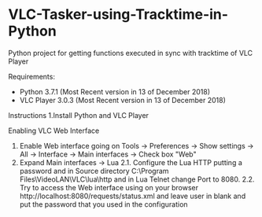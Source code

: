 # VLC-Tasker-using-Tracktime-in-Python
Python project for getting functions executed in sync with tracktime of VLC Player

Requirements:
- Python 3.7.1 (Most Recent version in 13 of December 2018)
- VLC Player 3.0.3 (Most Recent version in 13 of December 2018)


Instructions
1.Install Python and VLC Player

Enabling VLC Web Interface
1. Enable Web interface going on Tools -> Preferences -> Show settings -> All -> Interface -> Main interfaces -> Check box "Web"
2. Expand Main interfaces -> Lua
2.1. Configure the Lua HTTP putting a password and in Source directory C:\Program Files\VideoLAN\VLC\lua\http and in Lua Telnet change Port to 8080.
2.2. Try to access the Web interface using on your browser http://localhost:8080/requests/status.xml and leave user in blank and put the password that you used in the configuration

